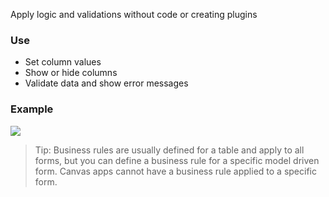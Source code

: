 Apply logic and validations without code or creating plugins

### Use
- Set column values
- Show or hide columns
- Validate data and show error messages

### Example
![](./md_assets/attachments/Pasted%20image%2020221224133744.png)

>Tip: Business rules are usually defined for a table and apply to all forms, but you can define a business rule for a specific model driven form. Canvas apps cannot have a business rule applied to a specific form.

